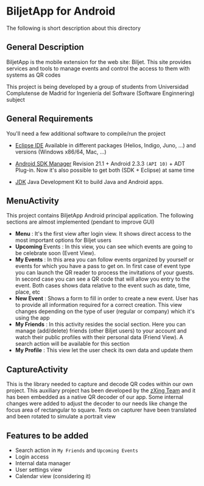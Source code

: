 # BiljetApp for Android
The following is short description about this directory

## General Description

BiljetApp is the mobile extension for the web site: Biljet. This site provides services and tools to manage events and control the access to them with systems as QR codes

This project is being developed by a group of students from Universidad Complutense de Madrid for Ingeniería del Software (Software Enginnering) subject
## General Requirements

You'll need a few additional software to compile/run the project

* [Eclipse IDE](http://www.eclipse.org/downloads/packages/eclipse-classic-422/junosr2)
 Available in different packages (Helios, Indigo, Juno, ...) and versions (Windows x86/64, Mac, ...)

* [Android SDK Manager](http://developer.android.com/sdk/index.html)
 Revision 21.1 + Android 2.3.3 `(API 10)` + ADT Plug-in. Now it's also possible to get both (SDK + Eclipse) at same time 

* [JDK](http://www.oracle.com/technetwork/java/javase/downloads/index.html)
 Java Development Kit to build Java and Android apps.
 
## MenuActivity

This project contains BiljetApp Android principal application. The following sections are almost implemented (pendant to improve GUI)

* **Menu** : It's the first view after login view. It shows direct access to the most important options for Biljet users
* **Upcoming** Events : In this view, you can see which events are going to be celebrate soon (Event View). 
* **My Events** : In this area you can follow events organized by yourself or events for which you have a pass to get on. In first case of event type you can launch the QR reader to process the invitations of your guests. In second case you can see a QR code that will allow you entry to the event. Both cases shows data relative to the event such as date, time, place, etc
* **New Event** : Shows a form to fill in order to create a new event. User has to provide all information required for a correct creation. This view changes depending on the type of user (regular or company) which it's using the app
* **My Friends** : In this activity resides the social section. Here you can manage (add/delete) friends (other Biljet users) to your account and watch their public profiles with their personal data (Friend View). A search action will be available for this section
* **My Profile** : This view let the user check its own data and update them
	
## CaptureActivity

This is the library needed to capture and decode QR codes within our own project. This auxiliary project has been developed by the [zXing Team](http://code.google.com/p/zxing/) and it has been embedded as a native QR decoder of our app. Some internal changes were added to adjust the decoder to our needs like change the focus area of rectangular to square. Texts on capturer have been translated and been rotated to simulate a portrait view

## Features to be added

* Search action in `My Friends` and `Upcoming Events`
* Login access
* Internal data manager
* User settings view
* Calendar view (considering it)
